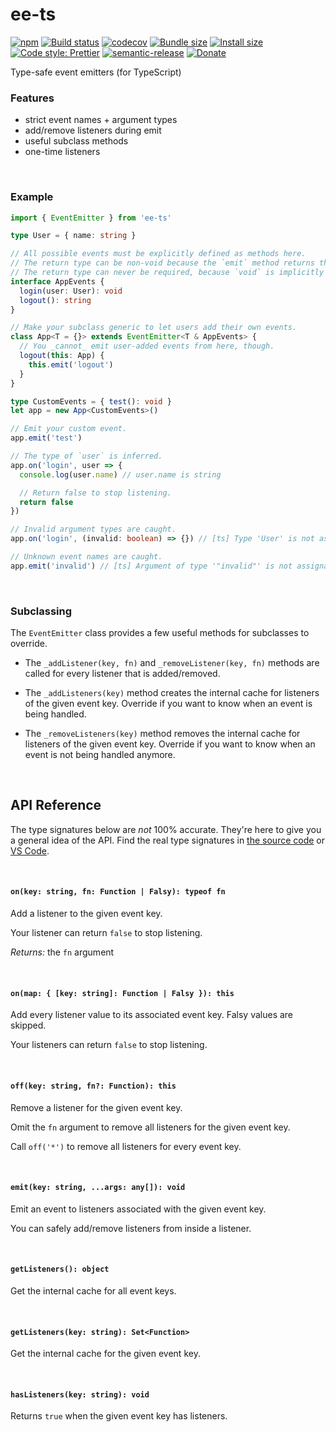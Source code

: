 # ee-ts

[![npm](https://img.shields.io/npm/v/ee-ts.svg)](https://www.npmjs.com/package/ee-ts)
[![Build status](https://travis-ci.org/aleclarson/ee-ts.svg?branch=master)](https://travis-ci.org/aleclarson/ee-ts)
[![codecov](https://codecov.io/gh/aleclarson/ee-ts/branch/master/graph/badge.svg)](https://codecov.io/gh/aleclarson/ee-ts)
[![Bundle size](https://badgen.net/bundlephobia/min/ee-ts)](https://bundlephobia.com/result?p=ee-ts)
[![Install size](https://packagephobia.now.sh/badge?p=ee-ts)](https://packagephobia.now.sh/result?p=ee-ts)
[![Code style: Prettier](https://img.shields.io/badge/code_style-prettier-ff69b4.svg)](https://github.com/prettier/prettier)
[![semantic-release](https://img.shields.io/badge/%20%20%F0%9F%93%A6%F0%9F%9A%80-semantic--release-e10079.svg)](https://github.com/semantic-release/semantic-release)
[![Donate](https://img.shields.io/badge/Donate-PayPal-green.svg)](https://paypal.me/alecdotbiz)

Type-safe event emitters (for TypeScript)

### Features

- strict event names + argument types
- add/remove listeners during emit
- useful subclass methods
- one-time listeners

&nbsp;

### Example

```ts
import { EventEmitter } from 'ee-ts'

type User = { name: string }

// All possible events must be explicitly defined as methods here.
// The return type can be non-void because the `emit` method returns the last non-void value.
// The return type can never be required, because `void` is implicitly added to every event.
interface AppEvents {
  login(user: User): void
  logout(): string
}

// Make your subclass generic to let users add their own events.
class App<T = {}> extends EventEmitter<T & AppEvents> {
  // You _cannot_ emit user-added events from here, though.
  logout(this: App) {
    this.emit('logout')
  }
}

type CustomEvents = { test(): void }
let app = new App<CustomEvents>()

// Emit your custom event.
app.emit('test')

// The type of `user` is inferred.
app.on('login', user => {
  console.log(user.name) // user.name is string

  // Return false to stop listening.
  return false
})

// Invalid argument types are caught.
app.on('login', (invalid: boolean) => {}) // [ts] Type 'User' is not assignable to type 'boolean'.

// Unknown event names are caught.
app.emit('invalid') // [ts] Argument of type '"invalid"' is not assignable to parameter of type '"login" | "logout" | "test"'.
```

&nbsp;

### Subclassing

The `EventEmitter` class provides a few useful methods for subclasses to override.

- The `_addListener(key, fn)` and `_removeListener(key, fn)` methods are called for every
  listener that is added/removed.

- The `_addListeners(key)` method creates the internal cache for listeners of the given event key. Override if you want to know when an event is being handled.

- The `_removeListeners(key)` method removes the internal cache for listeners of the given event key. Override if you want to know when an event is not being handled anymore.

&nbsp;

## API Reference

The type signatures below are _not_ 100% accurate. They're here to give you a general idea of the API. Find the real type signatures in [the source code](./src/ee.ts) or [VS Code](https://code.visualstudio.com/docs/editor/intellisense).

&nbsp;

#### `on(key: string, fn: Function | Falsy): typeof fn`

Add a listener to the given event key.

Your listener can return `false` to stop listening.

_Returns:_ the `fn` argument

&nbsp;

#### `on(map: { [key: string]: Function | Falsy }): this`

Add every listener value to its associated event key. Falsy values are skipped.

Your listeners can return `false` to stop listening.

&nbsp;

#### `off(key: string, fn?: Function): this`

Remove a listener for the given event key.

Omit the `fn` argument to remove all listeners for the given event key.

Call `off('*')` to remove all listeners for every event key.

&nbsp;

#### `emit(key: string, ...args: any[]): void`

Emit an event to listeners associated with the given event key.

You can safely add/remove listeners from inside a listener.

&nbsp;

#### `getListeners(): object`

Get the internal cache for all event keys.

&nbsp;

#### `getListeners(key: string): Set<Function>`

Get the internal cache for the given event key.

&nbsp;

#### `hasListeners(key: string): void`

Returns `true` when the given event key has listeners.
